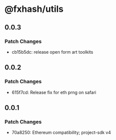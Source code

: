 # @fxhash/utils

## 0.0.3

### Patch Changes

- cb15b5dc: release open form art toolkits

## 0.0.2

### Patch Changes

- 615f7cd: Release fix for eth prng on safari

## 0.0.1

### Patch Changes

- 70a8250: Ethereum compatibility; project-sdk v4
